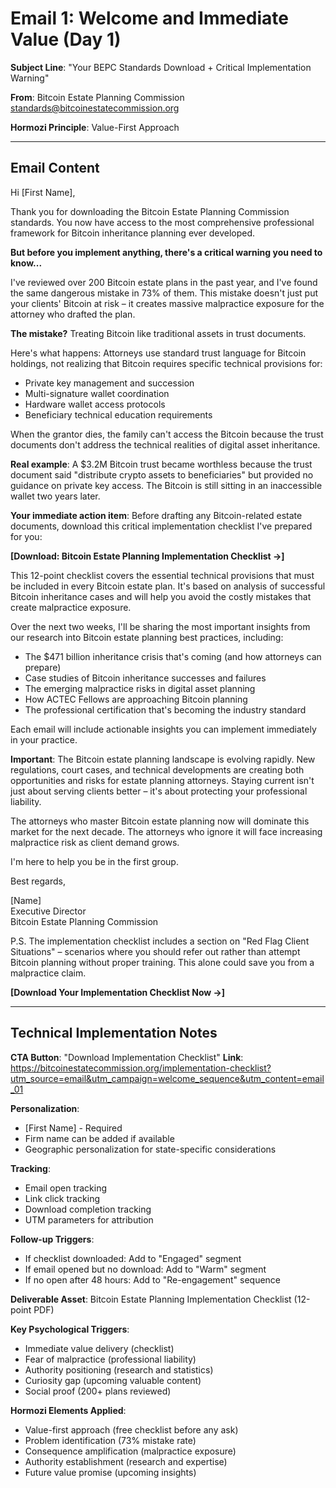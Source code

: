 # Email 1: Welcome and Immediate Value (Day 1)

**Subject Line**: "Your BEPC Standards Download + Critical Implementation Warning"

**From**: Bitcoin Estate Planning Commission <standards@bitcoinestatecommission.org>

**Hormozi Principle**: Value-First Approach

---

## Email Content

Hi [First Name],

Thank you for downloading the Bitcoin Estate Planning Commission standards. You now have access to the most comprehensive professional framework for Bitcoin inheritance planning ever developed.

**But before you implement anything, there's a critical warning you need to know...**

I've reviewed over 200 Bitcoin estate plans in the past year, and I've found the same dangerous mistake in 73% of them. This mistake doesn't just put your clients' Bitcoin at risk – it creates massive malpractice exposure for the attorney who drafted the plan.

**The mistake?** Treating Bitcoin like traditional assets in trust documents.

Here's what happens: Attorneys use standard trust language for Bitcoin holdings, not realizing that Bitcoin requires specific technical provisions for:
- Private key management and succession
- Multi-signature wallet coordination  
- Hardware wallet access protocols
- Beneficiary technical education requirements

When the grantor dies, the family can't access the Bitcoin because the trust documents don't address the technical realities of digital asset inheritance.

**Real example**: A $3.2M Bitcoin trust became worthless because the trust document said "distribute crypto assets to beneficiaries" but provided no guidance on private key access. The Bitcoin is still sitting in an inaccessible wallet two years later.

**Your immediate action item**: Before drafting any Bitcoin-related estate documents, download this critical implementation checklist I've prepared for you:

**[Download: Bitcoin Estate Planning Implementation Checklist →]**

This 12-point checklist covers the essential technical provisions that must be included in every Bitcoin estate plan. It's based on analysis of successful Bitcoin inheritance cases and will help you avoid the costly mistakes that create malpractice exposure.

Over the next two weeks, I'll be sharing the most important insights from our research into Bitcoin estate planning best practices, including:

- The $471 billion inheritance crisis that's coming (and how attorneys can prepare)
- Case studies of Bitcoin inheritance successes and failures
- The emerging malpractice risks in digital asset planning
- How ACTEC Fellows are approaching Bitcoin planning
- The professional certification that's becoming the industry standard

Each email will include actionable insights you can implement immediately in your practice.

**Important**: The Bitcoin estate planning landscape is evolving rapidly. New regulations, court cases, and technical developments are creating both opportunities and risks for estate planning attorneys. Staying current isn't just about serving clients better – it's about protecting your professional liability.

The attorneys who master Bitcoin estate planning now will dominate this market for the next decade. The attorneys who ignore it will face increasing malpractice risk as client demand grows.

I'm here to help you be in the first group.

Best regards,

[Name]  
Executive Director  
Bitcoin Estate Planning Commission

P.S. The implementation checklist includes a section on "Red Flag Client Situations" – scenarios where you should refer out rather than attempt Bitcoin planning without proper training. This alone could save you from a malpractice claim.

**[Download Your Implementation Checklist Now →]**

---

## Technical Implementation Notes

**CTA Button**: "Download Implementation Checklist"
**Link**: https://bitcoinestatecommission.org/implementation-checklist?utm_source=email&utm_campaign=welcome_sequence&utm_content=email_01

**Personalization**:
- [First Name] - Required
- Firm name can be added if available
- Geographic personalization for state-specific considerations

**Tracking**:
- Email open tracking
- Link click tracking  
- Download completion tracking
- UTM parameters for attribution

**Follow-up Triggers**:
- If checklist downloaded: Add to "Engaged" segment
- If email opened but no download: Add to "Warm" segment  
- If no open after 48 hours: Add to "Re-engagement" sequence

**Deliverable Asset**: Bitcoin Estate Planning Implementation Checklist (12-point PDF)

**Key Psychological Triggers**:
- Immediate value delivery (checklist)
- Fear of malpractice (professional liability)
- Authority positioning (research and statistics)
- Curiosity gap (upcoming valuable content)
- Social proof (200+ plans reviewed)

**Hormozi Elements Applied**:
- Value-first approach (free checklist before any ask)
- Problem identification (73% mistake rate)
- Consequence amplification (malpractice exposure)
- Authority establishment (research and expertise)
- Future value promise (upcoming insights)


